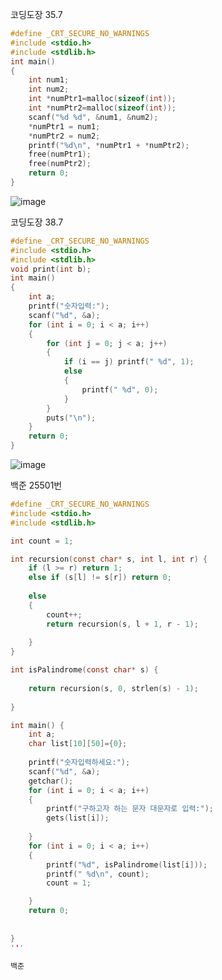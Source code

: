 코딩도장 35.7
```c
#define _CRT_SECURE_NO_WARNINGS
#include <stdio.h>
#include <stdlib.h>
int main()
{
    int num1;
    int num2;
    int *numPtr1=malloc(sizeof(int));
    int *numPtr2=malloc(sizeof(int));
    scanf("%d %d", &num1, &num2);
    *numPtr1 = num1;
    *numPtr2 = num2;
    printf("%d\n", *numPtr1 + *numPtr2);
    free(numPtr1);
    free(numPtr2);
    return 0;
}
```
![image](https://user-images.githubusercontent.com/66372602/194745242-94c22201-7c00-4903-80a5-f680354b133b.png)

코딩도장 38.7
```c
#define _CRT_SECURE_NO_WARNINGS
#include <stdio.h>
#include <stdlib.h>
void print(int b);
int main()
{
	int a;
	printf("숫자입력:");
	scanf("%d", &a);
	for (int i = 0; i < a; i++)
	{
		for (int j = 0; j < a; j++)
		{
			if (i == j)	printf(" %d", 1);
			else
			{
				printf(" %d", 0);
			}
		}
		puts("\n");
	}
	return 0;
}
```
![image](https://user-images.githubusercontent.com/66372602/194746387-1c0b3f41-83a9-4f68-90cf-dc9a57e1328f.png)

백준 25501번
```c
#define _CRT_SECURE_NO_WARNINGS
#include <stdio.h>
#include <stdlib.h>

int count = 1;

int recursion(const char* s, int l, int r) {
    if (l >= r) return 1;
    else if (s[l] != s[r]) return 0; 
  
    else
    {   
        count++;
        return recursion(s, l + 1, r - 1);
        
    }
}

int isPalindrome(const char* s) { 
   
    return recursion(s, 0, strlen(s) - 1);
   
}

int main() {
    int a;
    char list[10][50]={0};
   
    printf("숫자입력하세요:");
    scanf("%d", &a);
    getchar();
    for (int i = 0; i < a; i++) 
    {
        printf("구하고자 하는 문자 대문자로 입력:");
        gets(list[i]);
        
    }
    for (int i = 0; i < a; i++)
    {
        printf("%d", isPalindrome(list[i]));
        printf(" %d\n", count);  
        count = 1;

    }
    return 0;
   
     
}
'''

백준
